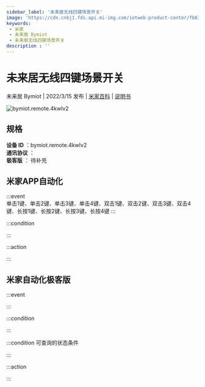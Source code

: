 ```yaml
---
sidebar_label: '未来居无线四键场景开关'
image: 'https://cdn.cnbj1.fds.api.mi-img.com/iotweb-product-center/fb61befd40509698217ea28ed5499d1b_1639651003341.png?GalaxyAccessKeyId=AKVGLQWBOVIRQ3XLEW&Expires=9223372036854775807&Signature=BTh774SKZuSRfzGTdwK+3umrft8='
keywords: 
 - 米家
 - 未来居 Bymiot
 - 未来居无线四键场景开关
description : ''
---
```

# 未来居无线四键场景开关

未来居 Bymiot | 2022/3/15 发布 | [米家百科](https://home.mi.com/webapp/content/baike/product/index.html?model=bymiot.remote.4kwlv2) | [说明书](https://home.mi.com/views/introduction.html?model=bymiot.remote.4kwlv2&region=cn)

![bymiot.remote.4kwlv2](https://cdn.cnbj1.fds.api.mi-img.com/iotweb-product-center/fb61befd40509698217ea28ed5499d1b_1639651003341.png?GalaxyAccessKeyId=AKVGLQWBOVIRQ3XLEW&Expires=9223372036854775807&Signature=BTh774SKZuSRfzGTdwK+3umrft8=)

## 规格  
> 
**设备 ID** ：bymiot.remote.4kwlv2  
**通讯协议** ：  
**极客版**  ： 待补充 


## 米家APP自动化  

:::event  
单击1键、单击2键、单击3键、单击4键、双击1键、双击2键、双击3键、双击4键、长按1键、长按2键、长按3键、长按4键
:::

:::condition  

:::

:::action   

:::

## 米家自动化极客版  

:::event  

:::

:::condition  

:::

:::condition 可查询的状态条件  

:::

:::action  

:::

        
